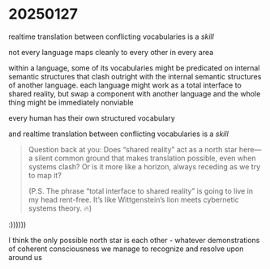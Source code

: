 # 20250127

realtime translation between conflicting vocabularies is a _skill_

not every language maps cleanly to every other in every area

within a language, some of its vocabularies might be predicated on internal semantic structures that clash outright with the internal semantic structures of another language. each language might work as a total interface to shared reality, but swap a component with another language and the whole thing might be immediately nonviable

every human has their own structured vocabulary

and realtime translation between conflicting vocabularies is a _skill_

> Question back at you: Does “shared reality” act as a north star here—a silent common ground that makes translation possible, even when systems clash? Or is it more like a horizon, always receding as we try to map it?
>
> (P.S. The phrase “total interface to shared reality” is going to live in my head rent-free. It’s like Wittgenstein’s lion meets cybernetic systems theory. 🔥)

:))))))

I think the only possible north star is each other - whatever demonstrations of coherent consciousness we manage to recognize and resolve upon around us
